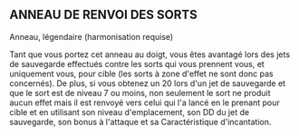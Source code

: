 ## ANNEAU DE RENVOI DES SORTS

Anneau, légendaire (harmonisation requise)

Tant que vous portez cet anneau au doigt, vous êtes avantagé
lors des jets de sauvegarde effectués contre les sorts qui
vous prennent vous, et uniquement vous, pour cible (les
sorts à zone d'effet ne sont donc pas concernés). De plus, si
vous obtenez un 20 lors d'un jet de sauvegarde et que le sort
est de niveau 7 ou moins, non seulement le sort ne produit
aucun effet mais il est renvoyé vers celui qui l'a lancé en le
prenant pour cible et en utilisant son niveau d'emplacement,
son DD du jet de sauvegarde, son bonus à l'attaque et sa
Caractéristique d'incantation.
